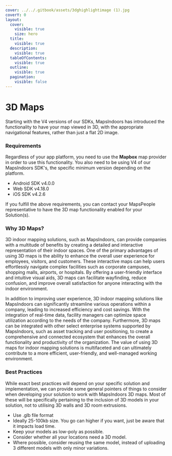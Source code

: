 ```yaml
---
cover: ../../.gitbook/assets/3dghighlightimage (1).jpg
coverY: 0
layout:
  cover:
    visible: true
    size: hero
  title:
    visible: true
  description:
    visible: true
  tableOfContents:
    visible: true
  outline:
    visible: true
  pagination:
    visible: false
---
```


# 3D Maps

Starting with the V4 versions of our SDKs, MapsIndoors has introduced the functionality to have your map viewed in 3D, with the appropriate navigational features, rather than just a flat 2D image.

### Requirements[​](https://docs.mapsindoors.com/3d-maps#requirements) <a href="#requirements" id="requirements"></a>

Regardless of your app platform, you need to use the **Mapbox** map provider in order to use this functionality. You also need to be using V4 of our MapsIndoors SDK's, the specific minimum version depending on the platform.

* Android SDK v4.0.0
* Web SDK v4.18.0
* iOS SDK v4.2.6

If you fulfill the above requirements, you can contact your MapsPeople representative to have the 3D map functionality enabled for your Solution(s).

### Why 3D Maps?[​](https://docs.mapsindoors.com/3d-maps#why-3d-maps) <a href="#why-3d-maps" id="why-3d-maps"></a>

3D indoor mapping solutions, such as MapsIndoors, can provide companies with a multitude of benefits by creating a detailed and interactive representation of their indoor spaces. One of the primary advantages of using 3D maps is the ability to enhance the overall user experience for employees, visitors, and customers. These interactive maps can help users effortlessly navigate complex facilities such as corporate campuses, shopping malls, airports, or hospitals. By offering a user-friendly interface and intuitive visual aids, 3D maps can facilitate wayfinding, reduce confusion, and improve overall satisfaction for anyone interacting with the indoor environment.

In addition to improving user experience, 3D indoor mapping solutions like MapsIndoors can significantly streamline various operations within a company, leading to increased efficiency and cost savings. With the integration of real-time data, facility managers can optimize space utilization according to the needs of the company. Furthermore, 3D maps can be integrated with other select enterprise systems supported by MapsIndoors, such as asset tracking and user positioning, to create a comprehensive and connected ecosystem that enhances the overall functionality and productivity of the organization. The value of using 3D maps for indoor mapping solutions is multifaceted and can ultimately contribute to a more efficient, user-friendly, and well-managed working environment.

### Best Practices[​](https://docs.mapsindoors.com/3d-maps#best-practices) <a href="#best-practices" id="best-practices"></a>

While exact best practices will depend on your specific solution and implementation, we can provide some general pointers of things to consider when developing your solution to work with MapsIndoors 3D maps. Most of these will be specifically pertaining to the inclusion of 3D models in your solution, not to utilising 3D walls and 3D room extrusions.

* Use .glb file format
* Ideally 25-100kb size. You go can higher if you want, just be aware that it impacts load time.
* Keep your models as low-poly as possible.
* Consider whether all your locations need a 3D model.
* Where possible, consider reusing the same model, instead of uploading 3 different models with only minor variations.
